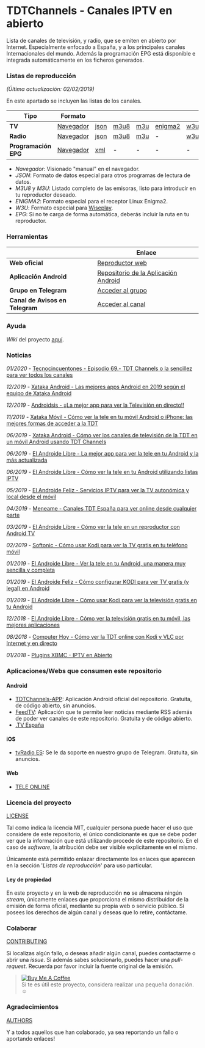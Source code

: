 # TDTChannels - Canales IPTV en abierto
Lista de canales de televisión, y radio, que se emiten en abierto por Internet. Especialmente enfocado a España, y a los principales canales Internacionales del mundo. Además la programación EPG está disponible e integrada automáticamente en los ficheros generados.

### Listas de reproducción
*(Última actualización: 02/02/2019)*

En este apartado se incluyen las listas de los canales.

| Tipo | Formato | | | | | |
| -	| - | -	| -	| -	| -	| -	|
| **TV** | [Navegador](https://github.com/LaQuay/TDTChannels/blob/master/TELEVISION.md) | [json](http://www.tdtchannels.com/lists/channels.json) | [m3u8](http://www.tdtchannels.com/lists/channels.m3u8) | [m3u](http://www.tdtchannels.com/lists/channels.m3u) | [enigma2](http://www.tdtchannels.com/lists/userbouquet.tdtchannels.tv)	| [w3u](http://www.tdtchannels.com/lists/channels.w3u) |
| **Radio** | [Navegador](https://github.com/LaQuay/TDTChannels/blob/master/RADIO.md) | [json](http://www.tdtchannels.com/lists/radio_channels.json) | [m3u8](http://www.tdtchannels.com/lists/radio_channels.m3u8) | [m3u](http://www.tdtchannels.com/lists/radio_channels.m3u) | - | [w3u](http://www.tdtchannels.com/lists/radio_channels.w3u) |
| **Programación EPG** | [Navegador](https://github.com/HelmerLuzo/TDTChannels_EPG) | [xml](https://raw.githubusercontent.com/HelmerLuzo/TDTChannels_EPG/master/TDTChannels_EPG.xml) | - | - | - | - |

- *Navegador*: Visionado "manual" en el navegador.
- *JSON*: Formato de datos especial para otros programas de lectura de datos.
- *M3U8* y *M3U*: Listado completo de las emisoras, listo para introducir en tu reproductor deseado.
- *ENIGMA2*: Formato especial para el receptor Linux Enigma2.
- *W3U*: Formato especial para [Wiseplay](https://play.google.com/store/apps/details?id=com.wiseplay).
- *EPG*: Si no te carga de forma automática, deberás incluir la ruta en tu reproductor. 

### Herramientas
| | Enlace |
| -	| -	|
| **Web oficial** | [Reproductor web](http://marcvila.me/tdt/) |
| **Aplicación Android** | [Repositorio de la Aplicación Android](https://github.com/LaQuay/TDTChannels-APP) |
| **Grupo en Telegram** | [Acceder al grupo](https://t.me/tdtchannels) |
| **Canal de Avisos en Telegram** | [Acceder al canal](https://t.me/tdtchannels_avisos) |

### Ayuda
_Wiki_ del proyecto [aquí](https://github.com/LaQuay/TDTChannels/wiki).

### Noticias
*01/2020* - [Tecnocincuentones - Episodio 69.- TDT Channels o la sencillez para ver todos los canales](https://www.ivoox.com/episodio-69-tdt-channels-o-sencillez-para-audios-mp3_rf_46098498_1.html)

*12/2019* - [Xataka Android - Las mejores apps Android en 2019 según el equipo de Xataka Android](https://www.xatakandroid.com/aplicaciones-android/mejores-apps-android-2019-equipo-xataka-android)

*12/2019* - [Androidsis - ¡¡La mejor app para ver la Televisión en directo!!](https://youtu.be/PV3N39rfkjE)

*11/2019* - [Xataka Móvil - Cómo ver la tele en tu móvil Android o iPhone: las mejores formas de acceder a la TDT](https://www.xatakamovil.com/aplicaciones/como-ver-tele-tu-movil-android-iphone-mejores-formas-acceder-a-tdt)

*06/2019* - [Xataka Android - Cómo ver los canales de televisión de la TDT en un móvil Android usando TDT Channels](https://www.xatakandroid.com/aplicaciones-android/como-ver-canales-television-tdt-movil-usando-tdt-channels)

*06/2019* - [El Androide Libre - La mejor app para ver la tele en tu Android y la más actualizada](https://elandroidelibre.elespanol.com/2019/06/mejor-app-ver-tele-android-mas-actualizada-apk.html)

*06/2019* - [El Androide Libre - Cómo ver la tele en tu Android utilizando listas IPTV](https://elandroidelibre.elespanol.com/2019/06/como-ver-tele-android-listas-iptv.html)

*05/2019* - [El Androide Feliz - Servicios IPTV para ver la TV autonómica y local desde el móvil](https://elandroidefeliz.com/lista-servicios-iptv-para-ver-tv-autonomica-local-espanola/)

*04/2019* - [Meneame - Canales TDT España para ver online desde cualquier parte](https://www.meneame.net/story/canales-tdt-espana-ver-online-desde-cualquier-parte-formato-m3u8)

*03/2019* - [El Androide Libre - Cómo ver la tele en un reproductor con Android TV](https://elandroidelibre.elespanol.com/2019/03/como-ver-tele-reproductor-television-android-tv.html)

*02/2019* - [Softonic - Cómo usar Kodi para ver la TV gratis en tu teléfono móvil](https://www.softonic.com/articulos/usar-kodi-ver-tv-gratis-telefono-movil)

*01/2019* - [El Androide Libre - Ver la tele en tu Android, una manera muy sencilla y completa](https://elandroidelibre.elespanol.com/2019/01/ver-tele-android-manera-sencilla-completa.html)

*01/2019* - [El Androide Feliz - Cómo configurar KODI para ver TV gratis (y legal) en Android](https://elandroidefeliz.com/configurar-kodi-para-ver-tv-gratis/)

*01/2019* - [El Androide Libre - Cómo usar Kodi para ver la televisión gratis en tu Android](https://elandroidelibre.elespanol.com/2019/01/como-usar-kodi-ver-television-gratis-android.html)

*12/2018* - [El Androide Libre - Cómo ver la televisión gratis en tu móvil, las mejores aplicaciones](https://elandroidelibre.elespanol.com/2018/12/como-ver-television-gratis-movil-mejores-aplicaciones.html)

*08/2018* - [Computer Hoy - Cómo ver la TDT online con Kodi y VLC por Internet y en directo](https://computerhoy.com/tutoriales/tecnologia/como-ver-tdt-online-kodi-vlc-internet-directo-291513)

*01/2018* - [Plugins XBMC - IPTV en Abierto](https://www.pluginsxbmc.com/2018/01/canales-iptv-en-abierto.html)

### Aplicaciones/Webs que consumen este repositorio
#### Android
- [TDTChannels-APP](https://github.com/LaQuay/TDTChannels-APP): Aplicación Android oficial del repositorio. Gratuita, de código abierto, sin anuncios.
- [FeedTV](https://github.com/juanro49/FeedTV): Aplicación que te permite leer noticias mediante RSS además de poder ver canales de este repositorio. Gratuita y de código abierto.
- [.TV España](https://play.google.com/store/apps/details?id=fixnowitcompanytv.com.tvspain)

#### iOS
- [tvRadio ES](https://testflight.apple.com/join/rvIHQRLj): Se le da soporte en nuestro grupo de Telegram. Gratuita, sin anuncios.

#### Web
- [TELE ONLINE](http://teleonline.org/)

### Licencia del proyecto
[LICENSE](https://github.com/LaQuay/TDTChannels/blob/master/LICENSE) 

Tal como indica la licencia MIT, cualquier persona puede hacer el uso que considere de este repositorio, el único condicionante es que se debe poder ver que la información que está utilizando procede de este repositorio. En el caso de _software_, la atribución debe ser visible explicitamente en el mismo.

Únicamente está permitido enlazar directamente los enlaces que aparecen en la sección '*Listas de reproducción*' para uso particular.

#### Ley de propiedad
En este proyecto y en la web de reproducción **no** se almacena ningún *stream*, únicamente enlaces que proporciona el mismo distribuidor de la emisión de forma oficial, mediante su propia web o servicio público. Si posees los derechos de algún canal y deseas que lo retire, contáctame.

### Colaborar
[CONTRIBUTING](https://github.com/LaQuay/TDTChannels/blob/master/CONTRIBUTING.md)

Si localizas algún fallo, o deseas añadir algún canal, puedes contactarme o abrir una *issue*. Si además sabes solucionarlo, puedes hacer una *pull-request*. Recuerda por favor incluir la fuente original de la emisión.

> <a href="https://www.buymeacoffee.com/mLaQuay"><img src="https://www.buymeacoffee.com/assets/img/custom_images/orange_img.png" alt="Buy Me A Coffee" style="height: auto !important;width: auto !important;" ></a>   
> Si te es útil este proyecto, considera realizar una pequeña donación. :relaxed:

### Agradecimientos
[AUTHORS](https://github.com/LaQuay/TDTChannels/blob/master/AUTHORS.md)

Y a todos aquellos que han colaborado, ya sea reportando un fallo o aportando enlaces!

